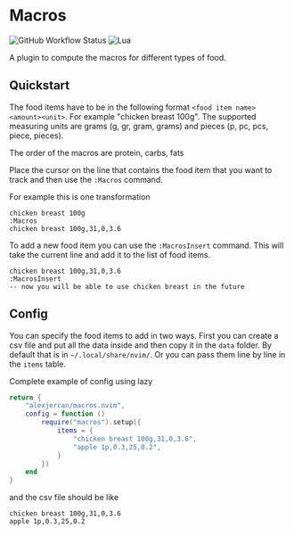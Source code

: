 # Macros

![GitHub Workflow Status](https://img.shields.io/github/actions/workflow/status/alexjercan/macros.nvim/lint-test.yml?branch=main&style=for-the-badge)
![Lua](https://img.shields.io/badge/Made%20with%20Lua-blueviolet.svg?style=for-the-badge&logo=lua)

A plugin to compute the macros for different types of food.

## Quickstart

The food items have to be in the following format `<food item name>
<amount><unit>`. For example "chicken breast 100g". The supported measuring
units are grams (g, gr, gram, grams) and pieces (p, pc, pcs, piece, pieces).

The order of the macros are protein, carbs, fats

Place the cursor on the line that contains the food item that you want to track
and then use the `:Macros` command.

For example this is one transformation

```
chicken breast 100g
:Macros
chicken breast 100g,31,0,3.6
```

To add a new food item you can use the `:MacrosInsert` command. This will take
the current line and add it to the list of food items.

```
chicken breast 100g,31,0,3.6
:MacrosInsert
-- now you will be able to use chicken breast in the future
```

## Config

You can specify the food items to add in two ways. First you can create a csv
file and put all the data inside and then copy it in the `data` folder. By
default that is in `~/.local/share/nvim/`. Or you can pass them line by line in
the `items` table.

Complete example of config using lazy

```lua
return {
    "alexjercan/macros.nvim",
    config = function ()
        require("macros").setup({
            items = {
                "chicken breast 100g,31,0,3.6",
                "apple 1p,0.3,25,0.2",
            }
        })
    end
}
```

and the csv file should be like

```csv
chicken breast 100g,31,0,3.6
apple 1p,0.3,25,0.2
```

